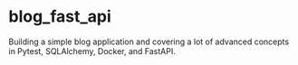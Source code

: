 # blog_fast_api
Building a simple blog application and covering a lot of advanced concepts in Pytest, SQLAlchemy, Docker, and FastAPI.
